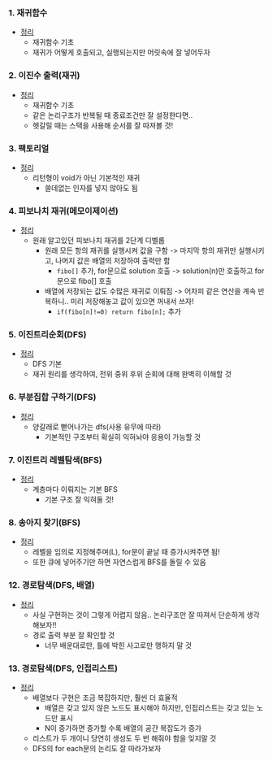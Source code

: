 ### 1. 재귀함수
- [정리](https://github.com/ssu18/TIL/blob/main/Problem%20Solving/Inflearn/Recuresive%2C%20Tree%2C%20Graph(DFS%2C%20BFS%20Basic)/P1.md)
  - 재귀함수 기초
  - 재귀가 어떻게 호출되고, 실행되는지만 머릿속에 잘 넣어두자

### 2. 이진수 출력(재귀)
- [정리](https://github.com/ssu18/TIL/blob/main/Problem%20Solving/Inflearn/Recuresive%2C%20Tree%2C%20Graph(DFS%2C%20BFS%20Basic)/P2.md)
  - 재귀함수 기초
  - 같은 논리구조가 반복될 때 종료조건만 잘 설정한다면..
  - 헷갈릴 때는 스택을 사용해 순서를 잘 따져볼 것!

### 3. 팩토리얼
- [정리](https://github.com/ssu18/TIL/blob/main/Problem%20Solving/Inflearn/Recuresive%2C%20Tree%2C%20Graph(DFS%2C%20BFS%20Basic)/P3.md)
  - 리턴형이 void가 아닌 기본적인 재귀
    - 쓸데없는 인자를 넣지 않아도 됨

### 4. 피보나치 재귀(메모이제이션)
- [정리](https://github.com/ssu18/TIL/blob/main/Problem%20Solving/Inflearn/Recuresive%2C%20Tree%2C%20Graph(DFS%2C%20BFS%20Basic)/P4.md)
  - 원래 알고있던 피보나치 재귀를 2단계 디벨롭
    - 원래 모든 항의 재귀를 실행시켜 값을 구함 -> 마지막 항의 재귀만 실행시키고, 나머지 값은 배열의 저장하여 출력만 함
      - `fibo[]` 추가, for문으로 solution 호출 -> solution(n)만 호출하고 for문으로 fibo[] 호출
    - 배열에 저장되는 값도 수많은 재귀로 이뤄짐 -> 어차피 같은 연산을 계속 반복하니.. 미리 저장해놓고 값이 있으면 꺼내서 쓰자!
      - `if(fibo[n]!=0) return fibo[n];` 추가

### 5. 이진트리순회(DFS)
- [정리](https://github.com/ssu18/TIL/blob/main/Problem%20Solving/Inflearn/Recuresive%2C%20Tree%2C%20Graph(DFS%2C%20BFS%20Basic)/P5.md)
  - DFS 기본
  - 재귀 원리를 생각하여, 전위 중위 후위 순회에 대해 완벽히 이해할 것

### 6. 부분집합 구하기(DFS)
- [정리](https://github.com/ssu18/TIL/blob/main/Problem%20Solving/Inflearn/Recuresive%2C%20Tree%2C%20Graph(DFS%2C%20BFS%20Basic)/P6.md)
  - 양갈래로 뻗어나가는 dfs(사용 유무에 따라)
    - 기본적인 구조부터 확실히 익혀놔야 응용이 가능할 것

### 7. 이진트리 레벨탐색(BFS)
- [정리](https://github.com/ssu18/TIL/blob/main/Problem%20Solving/Inflearn/Recuresive%2C%20Tree%2C%20Graph(DFS%2C%20BFS%20Basic)/P7.md)
  - 계층마다 이뤄지는 기본 BFS
    - 기본 구조 잘 익혀둘 것! 

### 8. 송아지 찾기(BFS)
- [정리](https://github.com/ssu18/TIL/blob/main/Problem%20Solving/Inflearn/Recuresive%2C%20Tree%2C%20Graph(DFS%2C%20BFS%20Basic)/P8.md)
  - 레벨을 임의로 지정해주며(L), for문이 끝날 때 증가시켜주면 됨!
  - 또한 큐에 넣어주기만 하면 자연스럽게 BFS를 돌릴 수 있음 

### 12. 경로탐색(DFS, 배열)
- [정리](https://github.com/ssu18/TIL/blob/main/Problem%20Solving/Inflearn/Recuresive%2C%20Tree%2C%20Graph(DFS%2C%20BFS%20Basic)/P12.md)
  - 사실 구현하는 것이 그렇게 어렵지 않음.. 논리구조만 잘 따져서 단순하게 생각해보자!!
  - 경로 출력 부분 잘 확인할 것
    - 너무 배운대로만, 틀에 박힌 사고로만 행하지 말 것

### 13. 경로탐색(DFS, 인접리스트)
- [정리](https://github.com/ssu18/TIL/blob/main/Problem%20Solving/Inflearn/Recuresive%2C%20Tree%2C%20Graph(DFS%2C%20BFS%20Basic)/P13.md)
  - 배열보다 구현은 조금 복잡하지만, 훨씬 더 효율적
    - 배열은 갖고 있지 않은 노드도 표시해야 하지만, 인접리스트는 갖고 있는 노드만 표시
    - N이 증가하면 증가할 수록 배열의 공간 복잡도가 증가
  - 리스트가 두 개이니 당연히 생성도 두 번 해줘야 함을 잊지말 것
  - DFS의 for each문의 논리도 잘 따라가보자